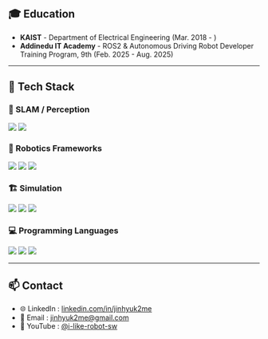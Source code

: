 <!-- About -->

## 🎓 Education
- **KAIST** - Department of Electrical Engineering (Mar. 2018 - )
- **Addinedu IT Academy** - ROS2 & Autonomous Driving Robot Developer Training Program, 9th (Feb. 2025 - Aug. 2025)

---

## 🚀 Tech Stack

### 🧠 SLAM / Perception
<p align="left">
  <img src="https://img.shields.io/badge/SLAM-00897B?style=for-the-badge&logo=mapbox&logoColor=white"/>
  <img src="https://img.shields.io/badge/VisualSLAM-RTAB--Map-FF4081?style=for-the-badge&logo=mapbox&logoColor=white"/>
</p>

### 🤖 Robotics Frameworks
<p align="left">
  <img src="https://img.shields.io/badge/ROS2-22314E?style=for-the-badge&logo=ros&logoColor=white"/>
  <img src="https://img.shields.io/badge/MoveIt-0A58F7?style=for-the-badge&logo=robotframework&logoColor=white"/>
  <img src="https://img.shields.io/badge/OpenRMF-FF6F00?style=for-the-badge&logo=robotframework&logoColor=white"/>
</p>

### 🏗️ Simulation
<p align="left">
  <img src="https://img.shields.io/badge/IsaacSim-76B900?style=for-the-badge&logo=nvidia&logoColor=white"/>
  <img src="https://img.shields.io/badge/Gazebo-4A90E2?style=for-the-badge&logo=atom&logoColor=white"/>
  <img src="https://img.shields.io/badge/MuJoCo-FF5722?style=for-the-badge&logo=atom&logoColor=white"/>
</p>

### 💻 Programming Languages
<p align="left">
  <img src="https://img.shields.io/badge/C-00599C?style=for-the-badge&logo=c&logoColor=white"/>
  <img src="https://img.shields.io/badge/C++-00599C?style=for-the-badge&logo=c%2B%2B&logoColor=white"/>
  <img src="https://img.shields.io/badge/Python-3776AB?style=for-the-badge&logo=python&logoColor=white"/>
</p>

---

## 📫 Contact
- 🌐 LinkedIn : [linkedin.com/in/jinhyuk2me](https://www.linkedin.com/in/jinhyuk2me)
- 📧 Email : [jinhyuk2me@gmail.com](mailto:jinhyuk2me@gmail.com)  
- 🎥 YouTube : [@i-like-robot-sw](https://www.youtube.com/@i-like-robot-sw)  
